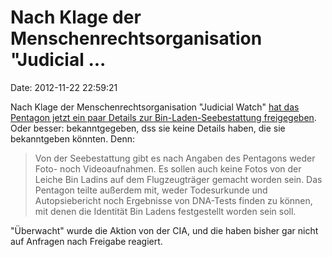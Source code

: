 Nach Klage der Menschenrechtsorganisation \"Judicial \...
=========================================================

Date: 2012-11-22 22:59:21

Nach Klage der Menschenrechtsorganisation \"Judicial Watch\" [hat das
Pentagon jetzt ein paar Details zur Bin-Laden-Seebestattung
freigegeben](http://www.faz.net/aktuell/politik/ausland/geheimhaltung-aufgehoben-pentagon-gibt-e-mails-ueber-bin-ladins-seebestattung-frei-11968878.html).
Oder besser: bekanntgegeben, dss sie keine Details haben, die sie
bekanntgeben könnten. Denn:

> Von der Seebestattung gibt es nach Angaben des Pentagons weder Foto-
> noch Videoaufnahmen. Es sollen auch keine Fotos von der Leiche Bin
> Ladins auf dem Flugzeugträger gemacht worden sein. Das Pentagon teilte
> außerdem mit, weder Todesurkunde und Autopsiebericht noch Ergebnisse
> von DNA-Tests finden zu können, mit denen die Identität Bin Ladens
> festgestellt worden sein soll.

\"Überwacht\" wurde die Aktion von der CIA, und die haben bisher gar
nicht auf Anfragen nach Freigabe reagiert.
